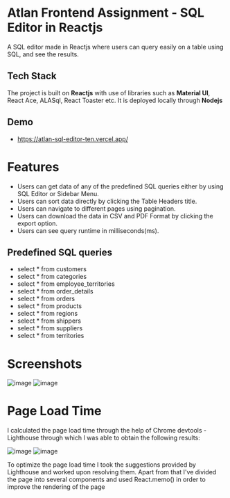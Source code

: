 
# Atlan Frontend Assignment - SQL Editor in Reactjs

A SQL editor made in Reactjs where users can query easily on a table using SQL, and see the results.
## Tech Stack

The project is built on **Reactjs** with use of libraries such as **Material UI**, React Ace, ALASql, React Toaster etc.
It is deployed locally through **Nodejs**


## Demo

- https://atlan-sql-editor-ten.vercel.app/



# Features

- Users can get data of any of the predefined SQL queries either by using SQL Editor or Sidebar Menu.
- Users can sort data directly by clicking the Table Headers title.
- Users can navigate to different pages using pagination.
- Users can download the data in CSV and PDF Format by clicking the export option.
- Users can see query runtime in milliseconds(ms).
## Predefined SQL queries

- select * from customers
- select * from categories
- select * from employee_territories
- select * from order_details
- select * from orders
- select * from products
- select * from regions
- select * from shippers
- select * from suppliers
- select * from territories

# Screenshots
![image](https://user-images.githubusercontent.com/53695605/166706181-79210e50-6521-4db1-8a8e-1ed793ac7b65.png)
![image](https://user-images.githubusercontent.com/53695605/166706326-9ecbb269-e693-440b-9c51-ee43956d7874.png)


# Page Load Time

I calculated the page load time through the help of Chrome devtools - Lighthouse through which I was able to obtain the following results: 





![image](https://user-images.githubusercontent.com/53695605/166706980-2d24ee17-9dbe-4208-a5c4-167f43a9ebde.png)
![image](https://user-images.githubusercontent.com/53695605/166707046-95d9a039-b19e-4c72-8133-f6450e96bf12.png)


To optimize the page load time I took the suggestions provided by Lighthouse and worked upon resolving them. Apart from that I've divided the page into several components and used React.memo() in order to improve the rendering of the page
